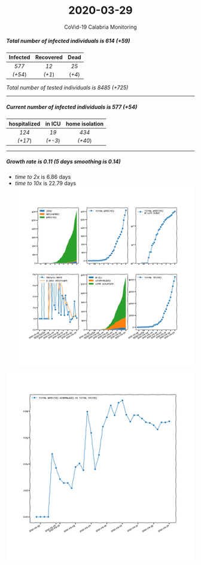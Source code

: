 <div align='center'>

# 2020-03-29
CoVid-19 Calabria Monitoring
</div>

##### Total number of infected individuals is 614 (+59)
Infected | Recovered | Dead
:---: | :---: | :---:
*577* | *12* | *25*
*(+54*) | *(+1*) | (*+4*)

*Total number of tested individuals is 8485 (+725)*
***
##### Current number of infected individuals is 577 (+54)
hospitalized | in ICU | home isolation
:---: | :---: | :---:
*124* |*19* |*434*
*(+17*) |*(+-3*) |*(+40*)
***
##### Growth rate is 0.11 (5 days smoothing is 0.14)
- *time to 2x* is 6.86 days
- *time to 10x* is 22.79 days
![stats][stats]

![infected_normalized][infected_normalized]

[stats]: stats_Calabria.png
[infected_normalized]: infected_normalized_Calabria.png
